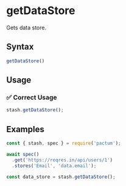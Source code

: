 # getDataStore

Gets data store.

## Syntax

```js
getDataStore()
```

## Usage

### ✅  Correct Usage

```js
stash.getDataStore();
```

## Examples

```js
const { stash, spec } = require('pactum');

await spec()
  .get('https://reqres.in/api/users/1')
  .stores('Email', 'data.email');

const data_store = stash.getDataStore();
```